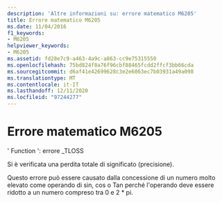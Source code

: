 ```yaml
---
description: 'Altre informazioni su: errore matematico M6205'
title: Errore matematico M6205
ms.date: 11/04/2016
f1_keywords:
- M6205
helpviewer_keywords:
- M6205
ms.assetid: fd28e7c9-a463-4a9c-a863-cc9e75315550
ms.openlocfilehash: 75bd824f8a76f96cbf88465fcdd2ffcf3bb66cda
ms.sourcegitcommit: d6af41e42699628c3e2e6063ec7b03931a49a098
ms.translationtype: MT
ms.contentlocale: it-IT
ms.lasthandoff: 12/11/2020
ms.locfileid: "97244277"
---
```

# <a name="math-error-m6205"></a>Errore matematico M6205

' Function ': errore _TLOSS

Si è verificata una perdita totale di significato (precisione).

Questo errore può essere causato dalla concessione di un numero molto elevato come operando di sin, cos o Tan perché l'operando deve essere ridotto a un numero compreso tra 0 e 2 * pi.
